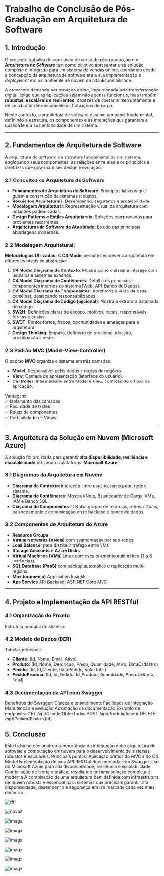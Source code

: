 #  Trabalho de Conclusão de Pós-Graduação em Arquitetura de Software

## 1. Introdução

O presente trabalho de conclusão de curso de pós-graduação em **Arquitetura de Software** tem como objetivo apresentar uma solução completa e integrada para um sistema de vendas online, abordando desde a concepção da arquitetura de software até a sua implementação e *deployment* em um ambiente de nuvem de alta disponibilidade.  

A crescente demanda por serviços online, impulsionada pela transformação digital, exige que as aplicações sejam não apenas funcionais, mas também **robustas, escaláveis e resilientes**, capazes de operar ininterruptamente e de se adaptar dinamicamente às flutuações de carga.  

Neste contexto, a arquitetura de software assume um papel fundamental, definindo a estrutura, os componentes e as interações que garantem a qualidade e a sustentabilidade de um sistema.  

---

## 2. Fundamentos de Arquitetura de Software

A arquitetura de software é a estrutura fundamental de um sistema, englobando seus componentes, as relações entre eles e os princípios e diretrizes que governam seu design e evolução.  

### 2.1 Conceitos de Arquitetura de Software

- **Fundamentos de Arquitetura de Software**: Princípios básicos que guiam a construção de sistemas robustos.  
- **Requisitos Arquiteturais**: Desempenho, segurança e escalabilidade.  
- **Modelagem Arquitetural**: Representação visual da arquitetura com notações padronizadas.  
- **Design Patterns e Estilos Arquiteturais**: Soluções comprovadas para problemas recorrentes.  
- **Arquiteturas de Software da Atualidade**: Estudo das principais abordagens modernas.  

### 2.2 Modelagem Arquitetural: 

**Metodologias Utilizadas:**
O **C4 Model** permite descrever a arquitetura em diferentes níveis de abstração:

1. **C4 Model Diagrama de Contexto**: Mostra como o sistema interage com usuários e sistemas externos.  
2. **C4 Model Diagrama de Contêineres**: Detalha os principais componentes internos do sistema (Web, API, Banco de Dados).  
3. **C4 Model Diagrama de Componentes**: Aprofunda a visão de cada contêiner, destacando responsabilidades.  
4. **C4 Model Diagrama de Código (opcional)**: Mostra a estrutura detalhada do código.  
5. **5W2H**: Definições claras de escopo, motivos, locais, responsáveis, formas e custos.
6. **SWOT**: Pontos fortes, fracos, oportunidades e ameaças para a arquitetura.
7. **Design Thinking**: Empatia, definição de problema, ideação, prototipação e teste.


### 2.3 Padrão MVC (Model-View-Controller)

O padrão **MVC** organiza o sistema em três camadas:

- **Model**: Responsável pelos dados e regras de negócio.  
- **View**: Camada de apresentação (interface do usuário).  
- **Controller**: Intermediário entre Model e View, controlando o fluxo da aplicação.  

Vantagens:  
✅ Isolamento das camadas  
✅ Facilidade de testes  
✅ Reuso de componentes  
✅ Portabilidade de Views  

---

## 3. Arquitetura da Solução em Nuvem (Microsoft Azure)

A solução foi projetada para garantir **alta disponibilidade, resiliência e escalabilidade** utilizando a plataforma **Microsoft Azure**.  

### 3.1 Diagramas da Arquitetura em Nuvem

- **Diagrama de Contexto**: Interação entre usuário, navegador, rede e sistema.  
- **Diagrama de Contêineres**: Mostra VNets, Balanceador de Carga, VMs, IAM e Banco SQL.  
- **Diagrama de Componentes**: Detalha grupos de recursos, redes virtuais, balanceamento e comunicação entre backend e banco de dados.  

### 3.2 Componentes de Arquitetura do Azure

- **Resource Groups**   
- **Virtual Networks (VNets)** com segmentação por sub-redes  
- **Load Balancer** para distribuir tráfego entre VMs  
- **Storage Accounts** e **Azure Disks**  
- **Virtual Machines (VMs)** Linux com escalonamento automático (3 a 6 instâncias)  
- **SQL Database (PaaS)** com backup automático e replicação multi-regional  
- **Monitoramento)** Application Insights
- **App Service** API Backend: ASP.NET Core MVC
---

## 4. Projeto e Implementação da API RESTful

### 4.1 Organização do Projeto

Estrutura modular do sistema:

### 4.2 Modelo de Dados (DER)

Tabelas principais:  

- **Cliente**: (Id, Nome, Email, Ativo)  
- **Produto**: (Id, Nome, Descricao, Preco, Quantidade, Ativo, DataCadastro)  
- **Pedido**: (Id, Id_Cliente, DataPedido, ValorTotal)  
- **PedidoProduto**: (Id, Id_Pedido, Id_Produto, Quantidade, PrecoUnitario, Total)

### 4.3 Documentação da API com Swagger

Benefícios do Swagger:
Clareza e entendimento
Facilidade de integração
Manutenção e evolução
Automação de documentação
Exemplo de endpoints:
GET /api/Cliente/ObterTodos
POST /api/Produto/Inserir
DELETE /api/Pedido/Excluir/{id}

## 5. Conclusão

Este trabalho demonstrou a importância da integração entre arquitetura de software e computação em nuvem para o desenvolvimento de sistemas robustos e escaláveis.
Principais pontos:
Aplicação prática do MVC e do C4 Model
Implementação de uma API RESTful documentada com Swagger
Uso do Microsoft Azure para alta disponibilidade, resiliência e escalabilidade
Combinação de teoria e prática, resultando em uma solução completa e moderna
A combinação de uma arquitetura bem definida com infraestrutura de nuvem robusta é essencial para sistemas que precisam garantir alta disponibilidade, desempenho e segurança em um mercado cada vez mais dinâmico.




 
 
![fff](https://github.com/user-attachments/assets/3c7fc314-a4d9-4660-a7fc-793438dc8f8e)

![nova2](https://github.com/user-attachments/assets/6dafbd78-1cb3-4031-af3a-d673ed27695e)

![image](https://github.com/user-attachments/assets/e2fd3b8f-c841-4a03-9601-41659f8d853b)


![image](https://github.com/user-attachments/assets/21386dda-c997-4f8a-a0c5-d9e26cbdb671)

![image](https://github.com/user-attachments/assets/c7ad9698-22e8-4795-946c-a3f5100f4ece)

![image](https://github.com/user-attachments/assets/043b7f6e-8809-4611-90b0-2932f8ff4495)


![image](https://github.com/user-attachments/assets/50fcf3a5-1b47-4b30-b9b0-d8ee3ce9ff37)

![image](https://github.com/user-attachments/assets/51eff884-ff5e-43a3-9c02-b9874bd7c375)


